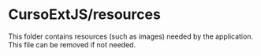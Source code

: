 # CursoExtJS/resources

This folder contains resources (such as images) needed by the application. This file can
be removed if not needed.
